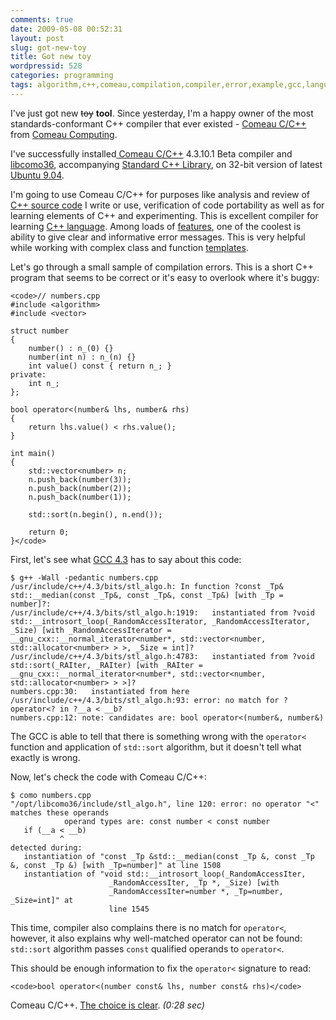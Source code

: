 ```yaml
---
comments: true
date: 2009-05-08 00:52:31
layout: post
slug: got-new-toy
title: Got new toy
wordpressid: 528
categories: programming
tags: algorithm,c++,comeau,compilation,compiler,error,example,gcc,language,libcomo,programming,sort,std,stl,template
---
```


I've just got new <del>toy</del> **tool**. Since yesterday, I'm a happy owner of the most standards-conformant C++ compiler that ever existed - [Comeau C/C++](http://en.wikipedia.org/wiki/Comeau) from [Comeau Computing](http://www.comeaucomputing.com/).





I've successfully installed[ Comeau C/C++](http://www.comeaucomputing.com/tryitout/) 4.3.10.1 Beta compiler and [libcomo36](http://www.comeaucomputing.com/libcomo/36.html), accompanying [Standard C++ Library](http://en.wikipedia.org/wiki/C%2B%2B_standard_library), on 32-bit version of latest [Ubuntu 9.04](http://www.ubuntu.com/getubuntu/releasenotes/904).





I'm going to use Comeau C/C++ for purposes like analysis and review of [C++ source code](http://www.boost.org/) I write or use, verification of code portability as well as for learning elements of C++ and experimenting. This is excellent compiler for learning [C++ language](http://www.open-std.org/jtc1/sc22/wg21/). Among loads of [features](http://www.comeaucomputing.com/43101features.html), one of the coolest is ability to give clear and informative error messages. This is very helpful while working with complex class and function [templates](http://en.wikipedia.org/wiki/Template_metaprogramming).







Let's go through a small sample of compilation errors. This is a short C++ program that seems to be correct or it's easy to overlook where it's buggy:




    
    <code>// numbers.cpp
    #include <algorithm>
    #include <vector>
    
    struct number
    {
        number() : n_(0) {}
        number(int n) : n_(n) {}
        int value() const { return n_; }
    private:
        int n_;
    };
    
    bool operator<(number& lhs, number& rhs)
    {
        return lhs.value() < rhs.value();
    }
    
    int main()
    {
        std::vector<number> n;
        n.push_back(number(3));
        n.push_back(number(2));
        n.push_back(number(1));
    
        std::sort(n.begin(), n.end());
    
        return 0;
    }</code>





First, let's see what [GCC 4.3](http://gcc.gnu.org/gcc-4.3) has to say about this code:




    
    $ g++ -Wall -pedantic numbers.cpp
    /usr/include/c++/4.3/bits/stl_algo.h: In function ?const _Tp& std::__median(const _Tp&, const _Tp&, const _Tp&) [with _Tp = number]?:
    /usr/include/c++/4.3/bits/stl_algo.h:1919:   instantiated from ?void std::__introsort_loop(_RandomAccessIterator, _RandomAccessIterator, _Size) [with _RandomAccessIterator = __gnu_cxx::__normal_iterator<number*, std::vector<number, std::allocator<number> > >, _Size = int]?
    /usr/include/c++/4.3/bits/stl_algo.h:4783:   instantiated from ?void std::sort(_RAIter, _RAIter) [with _RAIter = __gnu_cxx::__normal_iterator<number*, std::vector<number, std::allocator<number> > >]?
    numbers.cpp:30:   instantiated from here
    /usr/include/c++/4.3/bits/stl_algo.h:93: error: no match for ?operator<? in ?__a < __b?
    numbers.cpp:12: note: candidates are: bool operator<(number&, number&)





The GCC is able to tell that there is something wrong with the `operator<` function and application of `std::sort` algorithm, but it doesn't tell what exactly is wrong.





Now, let's check the code with Comeau C/C++:



    
    $ como numbers.cpp
    "/opt/libcomo36/include/stl_algo.h", line 120: error: no operator "<" matches these operands
                operand types are: const number < const number
       if (__a < __b)
               ^
    detected during:
       instantiation of "const _Tp &std::__median(const _Tp &, const _Tp &, const _Tp &) [with _Tp=number]" at line 1508
       instantiation of "void std::__introsort_loop(_RandomAccessIter,
                          _RandomAccessIter, _Tp *, _Size) [with
                          _RandomAccessIter=number *, _Tp=number, _Size=int]" at
                          line 1545





This time, compiler also complains there is no match for `operator<`, however, it also explains why well-matched operator can not be found: `std::sort` algorithm passes `const` qualified operands to `operator<`.





This should be enough information to fix the `operator<` signature to read:




    
    <code>bool operator<(number const& lhs, number const& rhs)</code>





Comeau C/C++. [The choice is clear](http://www.youtube.com/watch?v=WgAYNKlEaG4). _(0:28 sec)_
